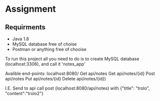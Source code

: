 # Assignment
## Requirments
- Java 1.8 
- MySQL database free of choise
- Postman or anything free of chooise

To run this project all you need to do is to create MySQL database (localhost:3306), and call it 'notes_app'

Avalible end-points:
localhost:8080/
  Get     api/notes
  Get     api/notes/{id}
  Post    api/notes
  Put     api/notes/{id}
  Delete  api/notes/{id})
  
I.E. Send to api call post (localhost:8080/api/notes) with {"title": "trolo", "content":"trolo2"}
